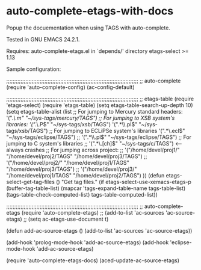 auto-complete-etags-with-docs
=============================

Popup the docuementation when using TAGS with auto-complete.

Tested in GNU EMACS 24.2.1.

Requires: 
    auto-complete-etags.el in `depends/' directory
	etags-select >= 1.13
	
Sample configuration:

;;;;;;;;;;;;;;;;;;;;;;;;;;;;;;;;;;;;;;;;;;;;;;;;;;;;;;;;;;;;;;;;;;;;;;;;;;;;;;;;;;;
;; auto-complete
(require 'auto-complete-config)
(ac-config-default)

;;;;;;;;;;;;;;;;;;;;;;;;;;;;;;;;;;;;;;;;;;;;;;;;;;;;;;;;;;;;;;;;;;;;;;;;;;;;;;;;;;;
;; etags-table
(require 'etags-select)
(require 'etags-table)
(setq etags-table-search-up-depth 10)
(setq etags-table-alist
      (list
       ;; For jumping to Mercury standard headers:
       '(".*\\.m" "~/sys-tags/mercury/TAGS")
       ;; For jumping to XSB system's libraries:
       '(".*\\.P$" "~/sys-tags/xsb/TAGS")
       '(".*\\.pl$" "~/sys-tags/xsb/TAGS")
       ;; For jumping to ECLiPSe system's libraries
       '(".*\\.ecl$" "~/sys-tags/eclipse/TAGS")
       ;; '(".*\\.pl$" "~/sys-tags/eclipse/TAGS")
       ;; For jumping to C system's libraries
       ;; '(".*\\.[ch]$" "~/sys-tags/c/TAGS")  <-- always crashes
       ;; For jumping across project:
       ;; '("/home/devel/proj1/" "/home/devel/proj2/TAGS" "/home/devel/proj3/TAGS")
       ;; '("/home/devel/proj2/" "/home/devel/proj1/TAGS" "/home/devel/proj3/TAGS")
       ;; '("/home/devel/proj3/" "/home/devel/proj1/TAGS" "/home/devel/proj2/TAGS")
       ))
(defun etags-select-get-tag-files ()
  "Get tag files."
  (if etags-select-use-xemacs-etags-p
      (buffer-tag-table-list)
    (mapcar 'tags-expand-table-name tags-table-list)
    (tags-table-check-computed-list)
    tags-table-computed-list))

;;;;;;;;;;;;;;;;;;;;;;;;;;;;;;;;;;;;;;;;;;;;;;;;;;;;;;;;;;;;;;;;;;;;;;;;;;;;;;;;;;;
;; auto-complete-etags
(require 'auto-complete-etags)
;; (add-to-list 'ac-sources 'ac-source-etags)
;; (setq ac-etags-use-document t)

(defun add-ac-source-etags ()
  (add-to-list 'ac-sources 'ac-source-etags))

(add-hook 'prolog-mode-hook 'add-ac-source-etags)
(add-hook 'eclipse-mode-hook 'add-ac-source-etags)

(require 'auto-complete-etags-docs)
(aced-update-ac-source-etags)
